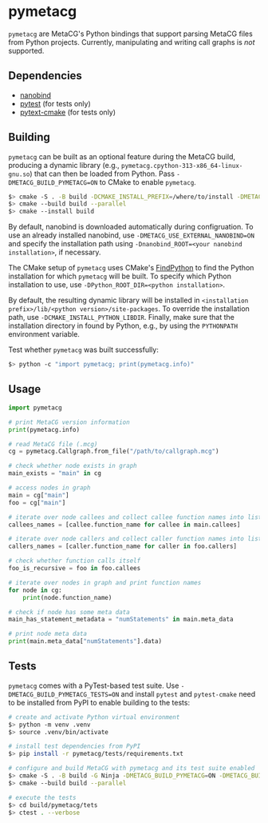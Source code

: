 # pymetacg

`pymetacg` are MetaCG's Python bindings that support parsing MetaCG files from Python projects.
Currently, manipulating and writing call graphs is *not* supported.

## Dependencies
 - [nanobind](https://github.com/wjakob/nanobind)
 - [pytest](https://pypi.org/project/pytest/) (for tests only)
 - [pytext-cmake](https://pypi.org/project/pytest/) (for tests only)

## Building
`pymetacg` can be built as an optional feature during the MetaCG build, producing a dynamic library (e.g., `pymetacg.cpython-313-x86_64-linux-gnu.so`) that can then be loaded from Python.
Pass `-DMETACG_BUILD_PYMETACG=ON` to CMake to enable `pymetacg`.

```bash
$> cmake -S . -B build -DCMAKE_INSTALL_PREFIX=/where/to/install -DMETACG_BUILD_PYMETACG=ON
$> cmake --build build --parallel
$> cmake --install build
```

By default, nanobind is downloaded automatically during configruation.
To use an already installed nanobind, use `-DMETACG_USE_EXTERNAL_NANOBIND=ON` and specify the installation path using `-Dnanobind_ROOT=<your nanobind installation>`, if necessary.

The CMake setup of `pymetacg` uses CMake's [FindPython](https://cmake.org/cmake/help/latest/module/FindPython.html) to find the Python installation for which `pymetacg` will be built.
To specify which Python installation to use, use `-DPython_ROOT_DIR=<python installation>`.

By default, the resulting dynamic library will be installed in `<installation prefix>/lib/<python version>/site-packages`.
To override the installation path, use `-DCMAKE_INSTALL_PYTHON_LIBDIR`.
Finally, make sure that the installation directory in found by Python, e.g., by using the `PYTHONPATH` environment variable.

Test whether `pymetacg` was built successfully:
```bash
$> python -c "import pymetacg; print(pymetacg.info)"
```

## Usage
```python
import pymetacg

# print MetaCG version information
print(pymetacg.info)

# read MetaCG file (.mcg)
cg = pymetacg.Callgraph.from_file("/path/to/callgraph.mcg")

# check whether node exists in graph
main_exists = "main" in cg

# access nodes in graph
main = cg["main"]
foo = cg["main"]

# iterate over node callees and collect callee function names into list
callees_names = [callee.function_name for callee in main.callees]

# iterate over node callers and collect caller function names into list
callers_names = [caller.function_name for caller in foo.callers]

# check whether function calls itself
foo_is_recursive = foo in foo.callees

# iterate over nodes in graph and print function names
for node in cg:
    print(node.function_name)

# check if node has some meta data
main_has_statement_metadata = "numStatements" in main.meta_data

# print node meta data
print(main.meta_data["numStatements"].data)
```

## Tests
`pymetacg` comes with a PyTest-based test suite.
Use `-DMETACG_BUILD_PYMETACG_TESTS=ON` and install `pytest` and `pytest-cmake` need to be installed from PyPI to enable building to the tests:

```bash
# create and activate Python virtual environment
$> python -m venv .venv
$> source .venv/bin/activate

# install test dependencies from PyPI
$> pip install -r pymetacg/tests/requirements.txt

# configure and build MetaCG with pymetacg and its test suite enabled
$> cmake -S . -B build -G Ninja -DMETACG_BUILD_PYMETACG=ON -DMETACG_BUILD_PYMETACG_TESTS=ON
$> cmake --build build --parallel

# execute the tests
$> cd build/pymetacg/tets
$> ctest . --verbose
```